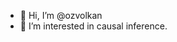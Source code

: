 - 👋 Hi, I’m @ozvolkan
- 👀 I’m interested in causal inference.


<!---
ozvolkan/ozvolkan is a ✨ special ✨ repository because its `README.md` (this file) appears on your GitHub profile.
You can click the Preview link to take a look at your changes.
--->
